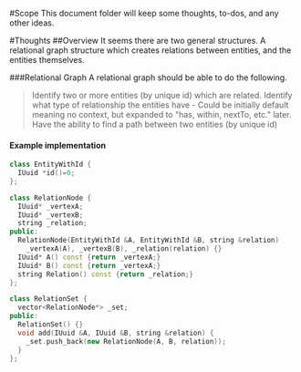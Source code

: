 #Scope
This document folder will keep some thoughts, to-dos, and any other ideas.

#Thoughts
##Overview
It seems there are two general structures. A relational graph structure which creates relations between entities, and the entities themselves.

###Relational Graph
A relational graph should be able to do the following.
  > Identify two or more entities (by unique id) which are related.
  > Identify what type of relationship the entities have
      - Could be initially default meaning no context, but expanded to "has, within, nextTo, etc." later.
  > Have the ability to find a path between two entities (by unique id)
#### Example implementation
  ```c++
  class EntityWithId {
    IUuid *id()=0;
  };
  ```
  ```c++
  class RelationNode {
    IUuid* _vertexA;
    IUuid* _vertexB;
    string _relation;
  public:
    RelationNode(EntityWithId &A, EntityWithId &B, string &relation) 
      _vertexA(A), _vertexB(B), _relation(relation) {}
    IUuid* A() const {return _vertexA;}
    IUuid* B() const {return _vertexA;}
    string Relation() const {return _relation;}
  };
  ```
  ```c++
  class RelationSet {
    vector<RelationNode*> _set;
  public:
    RelationSet() {}
    void add(IUuid &A, IUuid &B, string &relation) {
      _set.push_back(new RelationNode(A, B, relation));
    }
  };
  ```
